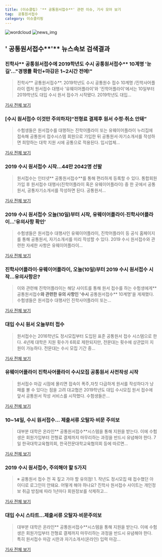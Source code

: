 ```yaml
---
title: (이슈클립) '** 공통원서접수**' 관련 이슈, 기사 모아 보기
tag:  공통원서접수
category: 이슈클리핑
---
```

![wordcloud](https://s3.ap-northeast-2.amazonaws.com/lyrics101-wordcloud/2018-09-11-1536642788.png)
![news_img](https://user-images.githubusercontent.com/42597476/44507050-1206f400-a6e4-11e8-8d98-7ffbfebb353f.png)
## **'** 공통원서접수**'** 뉴스속보 검색결과
### 진학사** 공통원서접수**에 2019학년도 수시** 공통원서접수** 10계명 '눈길'…"경쟁률 확인+마감은 1~2시간 전에!"

>진학사** 공통원서접수**. 2019학년도 수시 공통원수 접수 10계명 /진학사어플라이 캡처  원서접수 대행사 '유웨이어플라이'와 '진학어플라이'에서는 10일부터 2019학년도 대입 수시 원서 접수가 시작됐다. 2019학년도 대입...

<a href="http://www.kyeongin.com/main/view.php?key=20180911001352593" target="_blank">기사 전체 보기</a>

### [수시 원서접수 이것만 주의하자]“전형료 결제후 원서 수정·취소 안돼”

>수험생들은 원서접수를 대행하는 진학어플라이 또는 유웨이어플라이 누리집에 접속해 공통원서 접수시스템 회원으로 가입한 뒤 공통원서·자기소개서를 작성하면 희망하는 대학 지원 시에 공통으로 적용된다. 입시업체...

<a href="http://www.kwnews.co.kr/view.asp?aid=218091000065&s=501" target="_blank">기사 전체 보기</a>

### 2019 수시 원서접수 시작…44만 2042명 선발

>원서접수는 인터넷** 공통원서접수**를 통해 편리하게 등록할 수 있다. 통합회원 가입 후 원서접수 대행사(진학어플라이 혹은 유웨이어플라이) 중 한 곳에서 공통원서, 공통자기소개서를 작성하면 된다. 공통원서...

<a href="http://www.dhnews.co.kr/news/articleView.html?idxno=85580" target="_blank">기사 전체 보기</a>

### 2019 수시 원서접수 오늘(10일)부터 시작, 유웨이어플라이·진학사어플라이...'유의사항 확인’

>수험생들은 원서접수 대행사인 유웨이어플라이, 진학어플라이 등 공식 홈페이지를 통해 공통원서, 자기소개서를 미리 작성할 수 있다. 2019 수시 원서접수와 관련한 자세한 사항은 유웨이어플라이...

<a href="http://news.hankyung.com/article/201809100017I" target="_blank">기사 전체 보기</a>

### 진학사어플라이·유웨이어플라이, 오늘(10일)부터 2019 수시 원서접수 시작…유의사항은?

>이와 관련해 진학어플라이는 해당 사이트를 통해 원서 접수를 하는 수험생에게** 공통원서접수**와 관련한 유의 사항인 '수시** 공통원서접수** 10계명'을 게재했다. 수험생들은 원서접수 대행사인 진학사어플라이 또는...

<a href="http://www.etoday.co.kr/news/section/newsview.php?idxno=1661913" target="_blank">기사 전체 보기</a>

### 대입 수시 원서 오늘부터 접수

>원서접수는 2016학년도 정시모집부터 도입된 표준 공통원서 접수 시스템으로 한다. 4년제 대학은 지원 횟수가 6회로 제한되지만, 전문대는 횟수에 상관없이 지원이 가능하다. 전문대는 수시 모집 기간 중...

<a href="http://www.kwnews.co.kr/view.asp?aid=218090900144&s=501" target="_blank">기사 전체 보기</a>

### 유웨이어플라이 진학사어플라이 수시모집 공통원서 사전작성 시작

>원서접수 마감 시점에 몰리면 접속이 폭주,자칫 다급하게 원서를 작성하다가 낭패를 볼 수 있다는 점을 고려 대교협은  2019학년도 대입 수시모집 원서 접수에 앞서 공통원서 작성 서비스를 시작했다.   수험생들은...

<a href="http://www.seoulwire.com/news/articleView.html?idxno=25491" target="_blank">기사 전체 보기</a>

### 10~14일, 수시 원서접수… 제출서류 오탈자·비문 주의보

>대부분 대학은 온라인** 공통원서접수**시스템을 통해 지원을 받는다. 이에 수험생은 회원가입부터 전형료 결제까지 마무리하는 과정을 반드시 유념해야 한다. 7일 한국대학교육협의회, 한국전문대학교육협의회 등에 따르면...

<a href="http://biz.newdaily.co.kr/site/data/html/2018/09/07/2018090700033.html" target="_blank">기사 전체 보기</a>

### 2019 수시 원서접수, 주의해야 할 5가지

>※ 공통원서 접수 전 꼭 짚고 가야 할 유의점! 1. 작년도 정시모집 때 접수했던 아이디로 로그인이 안돼요. 어떻게 해야 하나요? 진학사 원서접수 사이트는 개인정보 취급 방침에 따라 1년마다 회원정보를 삭제하고...

<a href="http://www.ggilbo.com/news/articleView.html?idxno=543610" target="_blank">기사 전체 보기</a>

### 대입 수시 스타트…제출서류 오탈자·비문주의보

>대부분 대학은 온라인** 공통원서접수**시스템을 통해 지원을 받는다. 이에 수험생은 회원가입부터 전형료 결제까지 마무리하는 과정을 반드시 유념해야 한다. 특히 원서접수 마감 시한과 자기소개서(온라인) 입력 마감...

<a href="http://news.heraldcorp.com/view.php?ud=20180909000123" target="_blank">기사 전체 보기</a>


